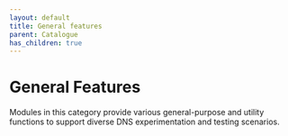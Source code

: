 ```yaml
---
layout: default
title: General features
parent: Catalogue
has_children: true
---
```


# General Features

Modules in this category provide various general-purpose and utility functions to support diverse DNS experimentation and testing scenarios.
